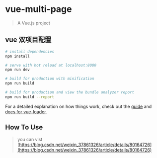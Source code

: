 # vue-multi-page

> A Vue.js project

## vue 双项目配置

``` bash
# install dependencies
npm install

# serve with hot reload at localhost:8080
npm run dev

# build for production with minification
npm run build

# build for production and view the bundle analyzer report
npm run build --report
```

For a detailed explanation on how things work, check out the [guide](http://vuejs-templates.github.io/webpack/) and [docs for vue-loader](http://vuejs.github.io/vue-loader).

## How To Use
> you can vist [https://blog.csdn.net/weixin_37861326/article/details/80164726](https://blog.csdn.net/weixin_37861326/article/details/80164726)

